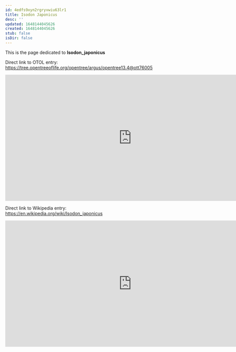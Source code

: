 ```yaml
---
id: 4edfs9xyn2rgryvwiu63lr1
title: Isodon Japonicus
desc: ''
updated: 1648144045626
created: 1648144045626
stub: false
isDir: false
---
```

This is the page dedicated to **Isodon_japonicus**


Direct link to OTOL entry: https://tree.opentreeoflife.org/opentree/argus/opentree13.4@ott76005



<html>
    <body>
    <iframe src="https://tree.opentreeoflife.org/opentree/argus/opentree13.4@ott76005"
    width="800" height="400" frameborder="0" allowfullscreen> </iframe>
    </body>
</html>
    


Direct link to Wikipedia entry: https://en.wikipedia.org/wiki/Isodon_japonicus



<html>
    <body>
    <iframe src="https://en.wikipedia.org/wiki/Isodon_japonicus"
    width="800" height="400" frameborder="0" allowfullscreen> </iframe>
    </body>
</html>
    
